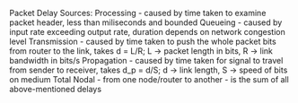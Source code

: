 Packet Delay Sources:
  Processing - caused by time taken to examine packet header, less than miliseconds and bounded
  Queueing - caused by input rate exceeding output rate, duration depends on network congestion level
  Transmission - caused by time taken to push the whole packet bits from router to the link, takes d = L/R; L -> packet length in bits, R -> link bandwidth in bits/s
  Propagation - caused by time taken for signal to travel from sender to receiver, takes d_p = d/S; d -> link length, S -> speed of bits on medium
  Total Nodal - from one node/router to another - is the sum of all above-mentioned delays
